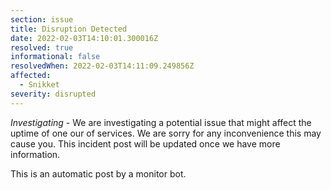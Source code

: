 ```yaml
---
section: issue
title: Disruption Detected
date: 2022-02-03T14:10:01.300016Z
resolved: true
informational: false
resolvedWhen: 2022-02-03T14:11:09.249856Z
affected:
  - Snikket
severity: disrupted
---
```

*Investigating* - We are investigating a potential issue that might affect the uptime of one our of services. We are sorry for any inconvenience this may cause you. This incident post will be updated once we have more information.

This is an automatic post by a monitor bot.
        